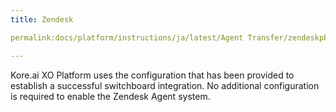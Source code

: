 ```yaml
---
title: Zendesk

permalink:docs/platform/instructions/ja/latest/Agent Transfer/zendeskpbconfig

---
```


<container>
  
Kore.ai XO Platform uses the configuration that has been provided to establish a successful switchboard integration. No additional configuration is required to enable the Zendesk Agent system.

</container>
  
  
